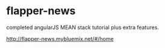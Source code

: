 # flapper-news
completed angularJS MEAN stack tutorial plus extra features.

http://flapper-news.mybluemix.net/#/home
